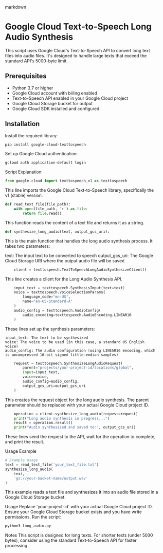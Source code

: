
markdown
# Google Cloud Text-to-Speech Long Audio Synthesis

This script uses Google Cloud's Text-to-Speech API to convert long text files into audio files. It's designed to handle large texts that exceed the standard API's 5000-byte limit.

## Prerequisites

- Python 3.7 or higher
- Google Cloud account with billing enabled
- Text-to-Speech API enabled in your Google Cloud project
- Google Cloud Storage bucket for output
- Google Cloud SDK installed and configured

## Installation

Install the required library:

```bash
pip install google-cloud-texttospeech
```
Set up Google Cloud authentication:
```bash
gcloud auth application-default login
```
Script Explanation
```python
from google.cloud import texttospeech_v1 as texttospeech
```
This line imports the Google Cloud Text-to-Speech library, specifically the v1 (stable) version.

```python
def read_text_file(file_path):
    with open(file_path, 'r') as file:
        return file.read()
```
This function reads the content of a text file and returns it as a string.

```python
def synthesize_long_audio(text, output_gcs_uri):
```
This is the main function that handles the long audio synthesis process. It takes two parameters:

text: The input text to be converted to speech
output_gcs_uri: The Google Cloud Storage URI where the output audio file will be saved
```python
    client = texttospeech.TextToSpeechLongAudioSynthesizeClient()
```
This line creates a client for the Long Audio Synthesis API.

```python
    input_text = texttospeech.SynthesisInput(text=text)
    voice = texttospeech.VoiceSelectionParams(
        language_code="en-US",
        name="en-US-Standard-A"
    )
    audio_config = texttospeech.AudioConfig(
        audio_encoding=texttospeech.AudioEncoding.LINEAR16
    )
```
These lines set up the synthesis parameters:
```
input_text: The text to be synthesized
voice: The voice to be used (in this case, a standard US English voice)
audio_config: The audio configuration (using LINEAR16 encoding, which is uncompressed 16-bit signed little-endian samples)
```
```python
    request = texttospeech.SynthesizeLongAudioRequest(
        parent="projects/your-project-id/locations/global",
        input=input_text,
        voice=voice,
        audio_config=audio_config,
        output_gcs_uri=output_gcs_uri
    )
```
This creates the request object for the long audio synthesis. The parent parameter should be replaced with your actual Google Cloud project ID.

```python
    operation = client.synthesize_long_audio(request=request)
    print("Long audio synthesis in progress...")
    result = operation.result()
    print("Audio synthesized and saved to:", output_gcs_uri)
```
These lines send the request to the API, wait for the operation to complete, and print the result.

Usage Example
```python
# Example usage
text = read_text_file('your_text_file.txt')
synthesize_long_audio(
    text,
    'gs://your-bucket-name/output.wav'
)
```
This example reads a text file and synthesizes it into an audio file stored in a Google Cloud Storage bucket.

Usage
Replace 'your-project-id' with your actual Google Cloud project ID.
Ensure your Google Cloud Storage bucket exists and you have write permissions.
Run the script:
```bash
python3 long_audio.py
```
Notes
This script is designed for long texts. For shorter texts (under 5000 bytes), consider using the standard Text-to-Speech API for faster processing.
